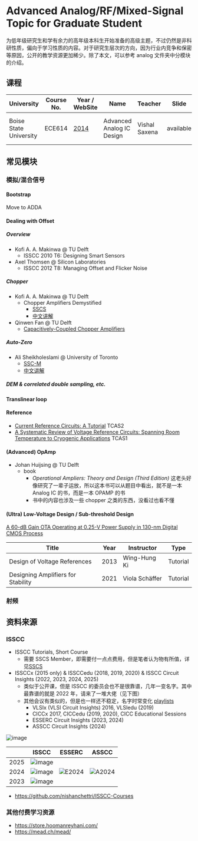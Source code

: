 # Advanced Analog/RF/Mixed-Signal Topic for Graduate Student

为低年级研究生和学有余力的高年级本科生开始准备的高级主题，不过仍然是非科研性质，偏向于学习性质的内容。对于研究生层次的方向，因为行业内竞争和保密等原因，公开的教学资源更加稀少。除了本文，可以参考 analog 文件夹中分模块的介绍。

## 课程

| University             | Course No. | Year / WebSite                                               | Name                      | Teacher       | Slide     | Op-Amps             | ADC                                            |
| ---------------------- | ---------- | ------------------------------------------------------------ | ------------------------- | ------------- | --------- | ------------------- | ---------------------------------------------- |
| Boise State University | ECE614     | [2014](https://www.eecis.udel.edu/~vsaxena/courses/ece614/f14/Lectures.htm) | Advanced Analog IC Design | Vishal Saxena | available | CMFB + Differential | Switched-Capacitor, Comparators, Architectures |

## 常见模块

### 模拟/混合信号

#### Bootstrap

Move to ADDA

#### Dealing with Offset

##### Overview

- Kofi A. A. Makinwa @ TU Delft
  - ISSCC 2010 T6: Designing Smart Sensors
- Axel Thomsen @ Silicon Laboratories
  - ISSCC 2012 T8: Managing Offset and Flicker Noise

##### Chopper

- Kofi A. A. Makinwa @ TU Delft
  - Chopper Amplifiers Demystified 
    - [SSCS](https://resourcecenter.sscs.ieee.org/tags/chopper-amplifiers-demystified)
    - [中文讲解](https://zhuanlan.zhihu.com/p/20596750997)
- Qinwen Fan @ TU Delft
  - [Capacitively-Coupled Chopper Amplifiers](https://link.springer.com/book/10.1007/978-3-319-47391-8)

##### Auto-Zero

- Ali Sheikholeslami @ University of Toronto
  - [SSC-M](https://ieeexplore.ieee.org/document/7387869)
  - [中文讲解](https://zhuanlan.zhihu.com/p/24215780090)

##### DEM & correlated double sampling, etc.


#### Translinear loop

#### Reference

- [Current Reference Circuits: A Tutorial](https://ieeexplore.ieee.org/document/9314894) TCAS2
- [A Systematic Review of Voltage Reference Circuits: Spanning Room Temperature to Cryogenic Applications](https://ieeexplore.ieee.org/document/10786235) TCAS1

#### (Advanced) OpAmp


- Johan Huijsing @ TU Delft
  - book
    - *Operational Ampliers: Theory and Design (Third Edition)* 这老头好像研究了一辈子运放，所以这本书可以从题目中看出，就不是一本 Analog IC 的书，而是一本 OPAMP 的书
    - 书中的内容也涉及一些 chopper 之类的东西，没看过也看不懂

#### (Ultra) Low-Voltage Design / Sub-threshold Design

[A 60-dB Gain OTA Operating at 0.25-V Power Supply in 130-nm Digital CMOS Process](https://ieeexplore.ieee.org/document/6695792)

| Title                              | Year | Instructor     | Type     |
| ---------------------------------- | ---- | -------------- | -------- |
| Design of Voltage References       | 2013 | Wing-Hung Ki   | Tutorial |
| Designing Amplifiers for Stability | 2021 | Viola Schäffer | Tutorial |

### 射频

## 资料来源

### ISSCC

- ISSCC Tutorials, Short Course
  - 需要 SSCS Member，即需要付一点点费用，但是笔者认为物有所值，详见[SSCS](research.md#SSCS)
- ISSCCx (2015 only) & ISSCCedu (2018, 2019, 2020) & ISSCC Circuit Insights (2022, 2023, 2024, 2025)
  - 类似于公开课，但是 ISSCC 的委员会也不是很靠谱，几年一变名字。其中最靠谱的就是 2022 年，请来了一堆大佬（见下图）
  - 其他会议有类似的，但是也一样还不稳定，名字时常变化 [playlists](https://www.youtube.com/@IEEESolidStateCircuitsSociety/playlists)
    - VLSIx (VLSI Circuit Insights) 2016, VLSIedu (2019)
    - CICCx 2017, CICCedu (2019, 2020), CICC Educational Sessions
    - ESSERC Circuit Insights (2023, 2024)
    - ASSCC Circuit Insights (2024)

![image](https://github.com/user-attachments/assets/f13a2ac0-3435-45b9-a681-0cc53726c695)


|      | ISSCC                                                        | ESSERC | ASSCC |
| ---- | ------------------------------------------------------------ | ------ | ----- |
| 2025 | ![image](https://github.com/user-attachments/assets/d896dbb6-4ee7-44b7-bfb2-46ad9cfd5e37) |        |       |
| 2024 | ![image](https://github.com/user-attachments/assets/72dd7e55-d579-43c7-91d6-92734f54b6e6) | ![E2024](https://github.com/user-attachments/assets/23f15d87-ab41-4afd-a803-243469272110)  | ![A2024](https://github.com/user-attachments/assets/b20af13e-69ce-459b-aeb5-14e0c55f771b) |
| 2023 | ![image](https://github.com/user-attachments/assets/e184857f-699d-4402-a690-f0031094d8b3) |        |       |

- https://github.com/nishanchettri/ISSCC-Courses

### 其他付费学习资源

- https://store.hoomanreyhani.com/
- https://mead.ch/mead/
